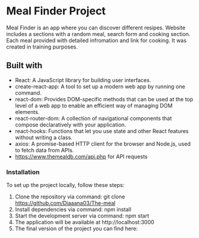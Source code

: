 # Meal Finder Project
Meal Finder is an app where you can discover different resipes. Website includes a sections with a random meal, search form and cooking section. Each meal provided with detailed infromation and link for cooking. It was created in training purposes.

## Built with 

* React: A JavaScript library for building user interfaces.
* create-react-app: A tool to set up a modern web app by running one command.
* react-dom: Provides DOM-specific methods that can be used at the top level of a web app to enable an efficient way of managing DOM elements.
* react-router-dom: A collection of navigational components that compose declaratively with your application.
* react-hooks: Functions that let you use state and other React features without writing a class.
* axios: A promise-based HTTP client for the browser and Node.js, used to fetch data from APIs.
* https://www.themealdb.com/api.php for API requests

### Installation

To set up the project locally, follow these steps:

1. Clone the repository via command: 
git clone https://github.com/Diaaana03/The-meal
2. Install dependencies via command: 
npm install
3. Start the development server via command: 
npm start
4. The application will be available at http://localhost:3000
5. The final version of the project you can find here: 

